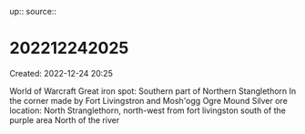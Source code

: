 up::
source::

# 202212242025

Created: 2022-12-24 20:25

World of Warcraft
Great iron spot: Southern part of Northern Stanglethorn
	In the corner made by Fort Livingstron and Mosh'ogg Ogre Mound
Silver ore location: North Stranglethorn, north-west from fort livingston
	south of the purple area
	North of the river
